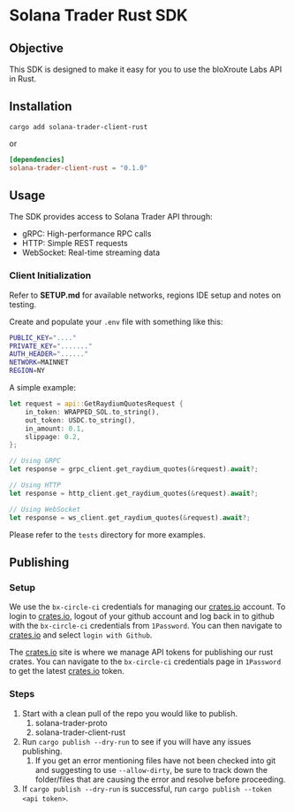 # Solana Trader Rust SDK

## Objective

This SDK is designed to make it easy for you to use the bloXroute Labs API in Rust. 

## Installation

``cargo add solana-trader-client-rust``

or

```toml
[dependencies]
solana-trader-client-rust = "0.1.0"
```

## Usage

The SDK provides access to Solana Trader API through:

- gRPC: High-performance RPC calls
- HTTP: Simple REST requests
- WebSocket: Real-time streaming data


### Client Initialization

Refer to **SETUP.md** for available networks, regions IDE setup and notes on testing.

Create and populate your `.env` file with something like this:

```bash
PUBLIC_KEY="...."
PRIVATE_KEY="......."
AUTH_HEADER="......"
NETWORK=MAINNET
REGION=NY
```

A simple example:

```rust
let request = api::GetRaydiumQuotesRequest {
    in_token: WRAPPED_SOL.to_string(),
    out_token: USDC.to_string(), 
    in_amount: 0.1,
    slippage: 0.2,
};

// Using GRPC
let response = grpc_client.get_raydium_quotes(&request).await?;

// Using HTTP
let response = http_client.get_raydium_quotes(&request).await?;

// Using WebSocket
let response = ws_client.get_raydium_quotes(&request).await?;
```

Please refer to the `tests` directory for more examples.

## Publishing
### Setup

We use the `bx-circle-ci` credentials for managing our [crates.io](crates.io) account. To login to [crates.io](crates.io), logout of your github account and log back in to github with the `bx-circle-ci` credentials from `1Password`. You can then navigate to [crates.io](crates.io) and select `login with Github`.

The [crates.io](crates.io) site is where we manage API tokens for publishing our rust crates. You can navigate to the `bx-circle-ci` credentials page in `1Password` to get the latest [crates.io](crates.io) token.

### Steps

1. Start with a clean pull of the repo you would like to publish.
    1. solana-trader-proto
    2. solana-trader-client-rust
2. Run `cargo publish --dry-run` to see if you will have any issues publishing.
    1. If you get an error mentioning files have not been checked into git and suggesting to use `--allow-dirty`, be sure to track down the folder/files that are causing the error and resolve before proceeding.
3. If `cargo publish --dry-run` is successful, run `cargo publish --token <api token>`.